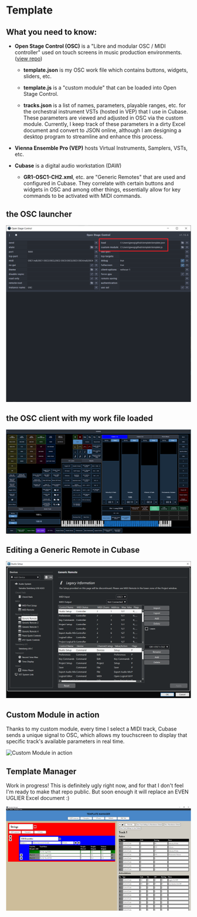 # Template
## What you need to know:

- **Open Stage Control (OSC)** is a "Libre and modular OSC / MIDI controller" used on touch screens in music production environments. ([view repo](https://github.com/jean-emmanuel/open-stage-control.git))
    - **template.json** is my OSC work file which contains buttons, widgets, sliders, etc.

    - **template.js** is a "custom module" that can be loaded into Open Stage Control.

    - **tracks.json** is a list of names, parameters, playable ranges, etc. for the orchestral instrument VSTs (hosted in VEP) that I use in Cubase. These parameters are viewed and adjusted in OSC via the custom module. Currently, I keep track of these parameters in a dirty Excel document and convert to JSON online, although I am designing a desktop program to streamline and enhance this process.


- **Vienna Ensemble Pro (VEP)** hosts Virtual Instruments, Samplers, VSTs, etc.

- **Cubase** is a digital audio workstation (DAW)
    - **GR1-OSC1-CH2.xml**, etc. are "Generic Remotes" that are used and configured in Cubase. They correlate with certain buttons and widgets in OSC and among other things, essentially allow for key commands to be activated with MIDI commands.

## the OSC launcher
![the OSC launcher](./Images/osc-launcher.png)

## the OSC client with my work file loaded
![the OSC client with my work file loaded](./Images/template.png)

## Editing a Generic Remote in Cubase
![Editing a Generic Remote in Cubase](./Images/GR1-OSC1-CH2.png)

## Custom Module in action
Thanks to my custom module, every time I select a MIDI track, Cubase sends a unique signal to OSC, which allows my touchscreen to display that specific track's available parameters in real time.

![Custom Module in action](./Images/custom-module-in-action.gif)

## Template Manager
Work in progress! This is definitely ugly right now, and for that I don't feel I'm ready to make that repo public. But soon enough it will replace an EVEN UGLIER Excel document :)

![Template Manager](./Images/template-manager.png)
